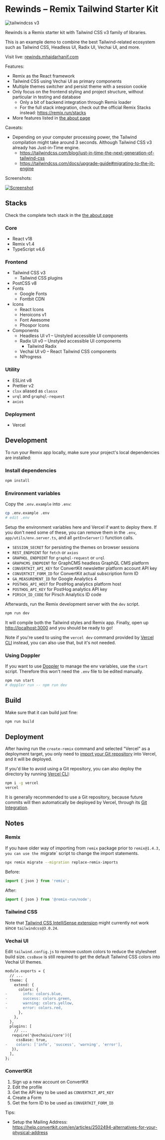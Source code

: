 # Rewinds – Remix Tailwind Starter Kit

![tailwindcss v3](https://img.shields.io/badge/tailwindcss-v3-0F172A?logo=tailwindcss&style=flat&labelColor=38bdf8&logoColor=ffffff)

Rewinds is a Remix starter kit with Tailwind CSS v3 family of libraries.

This is an example demo to combine the best Tailwind-related ecosystem such as Tailwind CSS, Headless UI, Radix UI, Vechai UI, and more.

Visit live: [rewinds.mhaidarhanif.com](https://rewinds.mhaidarhanif.com)

Features:

- Remix as the React framework
- Tailwind CSS using Vechai UI as primary components
- Multiple themes switcher and persist theme with a session cookie
- Only focus on the frontend styling and project structure, without particular in testing and database
  - Only a bit of backend integration through Remix loader
  - For the full stack integration, check out the official Remix Stacks instead: https://remix.run/stacks
- More features listed in [the about page](https://rewinds.mhaidarhanif.com/about)

Caveats:

- Depending on your computer processing power, the Tailwind compilation might take around 3 seconds. Although Tailwind CSS v3 already has Just-in-Time engine.
  - https://tailwindcss.com/blog/just-in-time-the-next-generation-of-tailwind-css
  - https://tailwindcss.com/docs/upgrade-guide#migrating-to-the-jit-engine

Screenshots:

[![Screenshot](public/assets/screenshots/home.png)](https://rewinds.mhaidarhanif.com)

## Stacks

Check the complete tech stack in the [the about page](https://rewinds.mhaidarhanif.com/about)

### Core

- React v18
- Remix v1.4
- TypeScript v4.6

### Frontend

- Tailwind CSS v3
  - Tailwind CSS plugins
- PostCSS v8
- Fonts
  - Google Fonts
  - Fontbit CDN
- Icons
  - React Icons
  - Heroicons v1
  - Font Awesome
  - Phospor Icons
- Components
  - Headless UI v1 – Unstyled accessible UI components
  - Radix UI v0 – Unstyled accessible UI components
    - Tailwind Radix
  - Vechai UI v0 – React Tailwind CSS components
  - NProgress

### Utility

- ESLint v8
- Prettier v2
- `clsx` aliased as `classx`
- `urql` and `graphql-request`
- `axios`

### Deployment

- Vercel

## Development

To run your Remix app locally, make sure your project's local dependencies are installed:

### Install dependencies

```sh
npm install
```

### Environment variables

Copy the `.env.example` into `.env`:

```sh
cp .env.example .env
# edit .env
```

Setup the environment variables here and Vercel if want to deploy there.
If you don't need some of these, you can remove them in the `.env`, `app/utils/env.server.ts`, and all `getEnvServer()` function calls.

- `SESSION_SECRET` for persisting the themes on browser sessions
- `REST_ENDPOINT` for `fetch` or `axios`
- `GRAPHQL_ENDPOINT` for `graphql-request` or `urql`
- `GRAPHCMS_ENDPOINT` for GraphCMS headless GraphQL CMS platform
- `CONVERTKIT_API_KEY` for ConvertKit newsletter platform account API key
- `CONVERTKIT_FORM_ID` for ConvertKit actual subscription form ID
- `GA_MEASUREMENT_ID` for Google Analytics 4
- `POSTHOG_API_HOST` for PostHog analytics platform host
- `POSTHOG_API_KEY` for PostHog analytics API key
- `PIRSCH_ID_CODE` for Pirsch Analytics ID code

Afterwards, run the Remix development server with the `dev` script.

```sh
npm run dev
```

It will compile both the Tailwind styles and Remix app.
Finally, open up [http://localhost:3000](http://localhost:3000) and you should be ready to go!

Note if you're used to using the `vercel dev` command provided by [Vercel CLI](https://vercel.com/cli) instead, you can also use that, but it's not needed.

### Using Doppler

If you want to use [Doppler](https://doppler.com) to manage the env variables, use the `start` script. Therefore this won't need the `.env` file to be edited manually.

```sh
npm run start
# doppler run -- npm run dev
```

## Build

Make sure that it can build just fine:

```sh
npm run build
```

## Deployment

After having run the `create-remix` command and selected "Vercel" as a deployment target, you only need to [import your Git repository](https://vercel.com/new) into Vercel, and it will be deployed.

If you'd like to avoid using a Git repository, you can also deploy the directory by running [Vercel CLI](https://vercel.com/cli):

```sh
npm i -g vercel
vercel
```

It is generally recommended to use a Git repository, because future commits will then automatically be deployed by Vercel, through its [Git Integration](https://vercel.com/docs/concepts/git).

## Notes

### Remix

If you have older way of importing from `remix` package prior to `remix@1.4.3, you can use the `migrate` script to change the import statements.

```sh
npx remix migrate --migration replace-remix-imports
```

Before:

```jsx
import { json } from 'remix';
```

After:

```jsx
import { json } from '@remix-run/node';
```

### Tailwind CSS

Note that [Tailwind CSS IntelliSense extension](https://marketplace.visualstudio.com/items?itemName=bradlc.vscode-tailwindcss) might currently not work since `tailwindcss@3.0.24`.

### Vechai UI

Edit `tailwind.config.js` to remove custom colors to reduce the stylesheet build size.
`cssBase` is still required to get the default Tailwind CSS colors into Vechai UI themes.

```diff
module.exports = {
  // ...
  theme: {
    extend: {
      colors: {
-       info: colors.blue,
-       success: colors.green,
-       warning: colors.yellow,
-       error: colors.red,
      },
    },
  },
  plugins: [
    // ...
   require('@vechaiui/core')({
     cssBase: true,
-    colors: ['info', 'success', 'warning', 'error'],
   }),
  ],
};
```

### ConvertKit

1. Sign up a new account on ConvertKit
2. Edit the profile
3. Get the API key to be used as `CONVERTKIT_API_KEY`
4. Create a Form
5. Get the form ID to be used as `CONVERTKIT_FORM_ID`

Tips:

- Setup the Mailing Address: https://help.convertkit.com/en/articles/2502494-alternatives-for-your-physical-address
